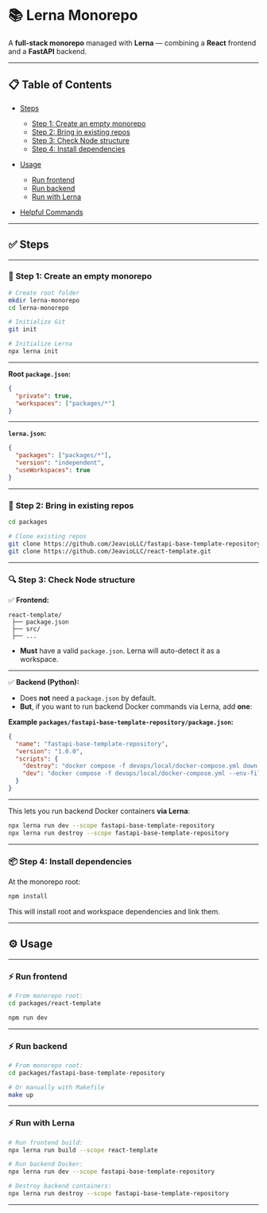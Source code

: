 
# 📚 **Lerna Monorepo**

A **full-stack monorepo** managed with **Lerna** — combining a **React** frontend and a **FastAPI** backend.

---

## 📋 **Table of Contents**

* [Steps](#steps)

  * [Step 1: Create an empty monorepo](#step-1-create-an-empty-monorepo)
  * [Step 2: Bring in existing repos](#step-2-bring-in-existing-repos)
  * [Step 3: Check Node structure](#step-3-check-node-structure)
  * [Step 4: Install dependencies](#step-4-install-dependencies)
* [Usage](#usage)

  * [Run frontend](#run-frontend)
  * [Run backend](#run-backend)
  * [Run with Lerna](#run-with-lerna)
* [Helpful Commands](#helpful-commands)

---

## ✅ **Steps**

---

### 📁 **Step 1: Create an empty monorepo**

```bash
# Create root folder
mkdir lerna-monorepo
cd lerna-monorepo

# Initialize Git
git init

# Initialize Lerna
npx lerna init
```

---

**Root `package.json`:**

```json
{
  "private": true,
  "workspaces": ["packages/*"]
}
```

---

**`lerna.json`:**

```json
{
  "packages": ["packages/*"],
  "version": "independent",
  "useWorkspaces": true
}
```

---

### 📂 **Step 2: Bring in existing repos**

```bash
cd packages

# Clone existing repos
git clone https://github.com/JeavioLLC/fastapi-base-template-repository.git
git clone https://github.com/JeavioLLC/react-template.git
```

---

### 🔍 **Step 3: Check Node structure**

✅ **Frontend:**

```plaintext
react-template/
 ├── package.json
 ├── src/
 ├── ...
```

* **Must** have a valid `package.json`. Lerna will auto-detect it as a workspace.

---

✅ **Backend (Python):**

* Does **not** need a `package.json` by default.
* **But**, if you want to run backend Docker commands via Lerna, add **one**:

**Example `packages/fastapi-base-template-repository/package.json`:**

```json
{
  "name": "fastapi-base-template-repository",
  "version": "1.0.0",
  "scripts": {
    "destroy": "docker compose -f devops/local/docker-compose.yml down -v",
    "dev": "docker compose -f devops/local/docker-compose.yml --env-file devops/local/.env.docker up --build"
  }
}
```

---

This lets you run backend Docker containers **via Lerna**:

```bash
npx lerna run dev --scope fastapi-base-template-repository
npx lerna run destroy --scope fastapi-base-template-repository
```

---

### 📦 **Step 4: Install dependencies**

At the monorepo root:

```bash
npm install
```

This will install root and workspace dependencies and link them.

---

## ⚙️ **Usage**

---

### ⚡ **Run frontend**

```bash
# From monorepo root:
cd packages/react-template

npm run dev
```

---

### ⚡ **Run backend**

```bash
# From monorepo root:
cd packages/fastapi-base-template-repository

# Or manually with Makefile
make up
```

---

### ⚡ **Run with Lerna**

```bash
# Run frontend build:
npx lerna run build --scope react-template

# Run backend Docker:
npx lerna run dev --scope fastapi-base-template-repository

# Destroy backend containers:
npx lerna run destroy --scope fastapi-base-template-repository
```

---


